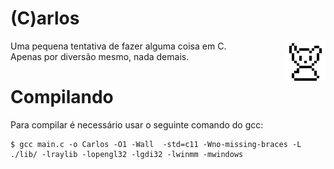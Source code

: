 (C)arlos
=============

<div> 
  <img align="right" src="https://github.com/AnotherProgrammerrr/carlos/blob/main/carlos.png?raw=true"/>
  Uma pequena tentativa de fazer alguma coisa em C. <br>
  Apenas por diversão mesmo, nada demais.
</div>

Compilando
=============

Para compilar é necessário usar o seguinte comando do gcc:
```
$ gcc main.c -o Carlos -O1 -Wall  -std=c11 -Wno-missing-braces -L ./lib/ -lraylib -lopengl32 -lgdi32 -lwinmm -mwindows
```
